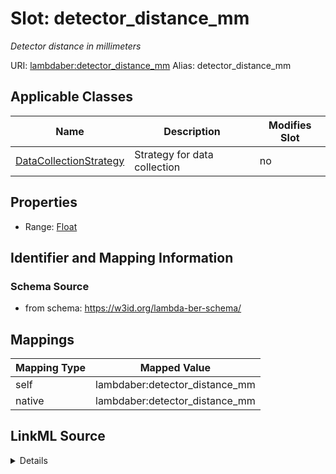 

# Slot: detector_distance_mm 


_Detector distance in millimeters_





URI: [lambdaber:detector_distance_mm](https://w3id.org/lambda-ber-schema/detector_distance_mm)
Alias: detector_distance_mm

<!-- no inheritance hierarchy -->





## Applicable Classes

| Name | Description | Modifies Slot |
| --- | --- | --- |
| [DataCollectionStrategy](DataCollectionStrategy.md) | Strategy for data collection |  no  |






## Properties

* Range: [Float](Float.md)




## Identifier and Mapping Information






### Schema Source


* from schema: https://w3id.org/lambda-ber-schema/




## Mappings

| Mapping Type | Mapped Value |
| ---  | ---  |
| self | lambdaber:detector_distance_mm |
| native | lambdaber:detector_distance_mm |




## LinkML Source

<details>
```yaml
name: detector_distance_mm
description: Detector distance in millimeters
from_schema: https://w3id.org/lambda-ber-schema/
rank: 1000
alias: detector_distance_mm
owner: DataCollectionStrategy
domain_of:
- DataCollectionStrategy
range: float

```
</details>